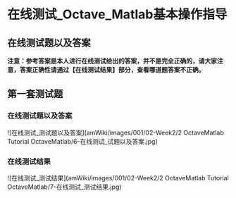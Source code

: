 # 在线测试_Octave_Matlab基本操作指导
## 在线测试题以及答案
**注意：参考答案是本人进行在线测试给出的答案，并不是完全正确的，请大家注意，答案正确性请通过【在线测试结果】部分，查看哪道题答案不正确。**  
## 第一套测试题
### 在线测试题以及答案
![在线测试_测试题以及答案](amWiki/images/001/02-Week2/2 OctaveMatlab Tutorial OctaveMatlab/6-在线测试_试题以及答案.jpg)
### 在线测试结果
![在线测试_测试结果](amWiki/images/001/02-Week2/2 OctaveMatlab Tutorial OctaveMatlab/7-在线测试_测试结果.jpg)
